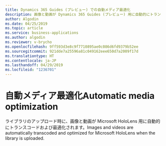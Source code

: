 ```yaml
---
title: Dynamics 365 Guides (プレビュー) での自動メディア最適化
description: 画像と動画が Dynamics 365 Guides (プレビュー) 用に自動的にトランスコードおよび最適化されます
author: Algodin
ms.date: 04/25/2019
ms.topic: article
ms.service: business-applications
ms.author: algodin
ms.reviewer: v-brycho
ms.openlocfilehash: 9ff593d3e8c9f7710895ae0c086d6fd9379b52ee
ms.sourcegitcommit: 921dde7a25596a81c049162eee650d7a2009f17d
ms.translationtype: HT
ms.contentlocale: ja-JP
ms.lasthandoff: 04/29/2019
ms.locfileid: "1236701"
---
```

# <a name="automatic-media-optimization"></a><span data-ttu-id="130b4-103">自動メディア最適化</span><span class="sxs-lookup"><span data-stu-id="130b4-103">Automatic media optimization</span></span>

<span data-ttu-id="130b4-104">ライブラリのアップロード時に、画像と動画が Microsoft HoloLens 用に自動的にトランスコードおよび最適化されます。</span><span class="sxs-lookup"><span data-stu-id="130b4-104">Images and videos are automatically transcoded and optimized for Microsoft HoloLens when the library is uploaded.</span></span>
